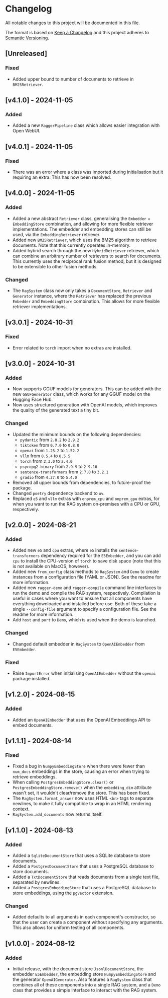 # Changelog

All notable changes to this project will be documented in this file.

The format is based on [Keep a Changelog](http://keepachangelog.com/en/1.0.0/)
and this project adheres to [Semantic Versioning](http://semver.org/spec/v2.0.0.html).


## [Unreleased]
### Fixed
- Added upper bound to number of documents to retrieve in `BM25Retriever`.


## [v4.1.0] - 2024-11-05
### Added
- Added a new `RaggerPipeline` class which allows easier integration with Open WebUI.


## [v4.0.1] - 2024-11-05
### Fixed
- There was an error where a class was imported during initialisation but it requiring
  an extra. This has now been resolved.


## [v4.0.0] - 2024-11-05
### Added
- Added a new abstract `Retriever` class, generalising the `Embedder` + `EmbeddingStore`
  combination, and allowing for more flexible retriever implementations. The embedder
  and embedding stores can still be used, via the `EmbeddingRetriever` retriever.
- Added new `BM25Retriever`, which uses the BM25 algorithm to retrieve documents. Note
  that this currently operates in-memory.
- Added hybrid search through the new `HybridRetriever` retriever, which can combine an
  arbitrary number of retrievers to search for documents. This currently uses the
  reciprocal rank fusion method, but it is designed to be extensible to other fusion
  methods.

### Changed
- The `RagSystem` class now only takes a `DocumentStore`, `Retriever` and `Generator`
  instance, where the `Retriever` has replaced the previous `Embedder` and
  `EmbeddingStore` combination. This allows for more flexible retriever implementations.


## [v3.0.1] - 2024-10-31
### Fixed
- Error related to `torch` import when no extras are installed.


## [v3.0.0] - 2024-10-31
### Added
- Now supports GGUF models for generators. This can be added with the new
  `GGUFGenerator` class, which works for any GGUF model on the Hugging Face Hub.
- Now uses structured generation with OpenAI models, which improves the quality of the
  generated text a tiny bit.

### Changed
- Updated the minimum bounds on the following dependencies:
	- `pydantic` from `2.8.2` to `2.9.2`
	- `tiktoken` from `0.7.0` to `0.8.0`
	- `openai` from `1.23.2` to `1.52.2`
	- `vllm` from `0.5.4` to `0.5.5`
	- `torch` from `2.3.0` to `2.4.0`
	- `psycopg2-binary` from `2.9.9` to `2.9.10`
	- `sentence-transformers` from `2.7.0` to `3.2.1`
	- `gradio` from `4.27.0` to `5.4.0`
- Removed all upper bounds from dependencies, to future-proof the package.
- Changed `poetry` dependency backend to `uv`.
- Replaced `e5` and `vllm` extras with `onprem_cpu` and `onprem_gpu` extras, for when
  you want to run the RAG system on-premises with a CPU or GPU, respectively.


## [v2.0.0] - 2024-08-21
### Added
- Added new `e5` and `cpu` extras, where `e5` installs the `sentence-transformers`
  dependency required for the `E5Embedder`, and you can add `cpu` to install the
  CPU-version of `torch` to save disk space (note that this is not available on MacOS,
  however).
- Added new `from_config` class methods to `RagSystem` and `Demo` to create instances
  from a configuration file (YAML or JSON). See the readme for more information.
- Added new `ragger-demo` and `ragger-compile` command line interfaces to run the demo
  and compile the RAG system, respectively. Compilation is useful in cases where you
  want to ensure that all components have everything downloaded and installed before
  use. Both of these take a single `--config-file` argument to specify a configuration
  file. See the readme for more information.
- Add `host` and `port` to `Demo`, which is used when the demo is launched.

### Changed
- Changed default embedder in `RagSystem` to `OpenAIEmbedder` from `E5Embedder`.

### Fixed
- Raise `ImportError` when initialising `OpenAIEmbedder` without the `openai` package
  installed.


## [v1.2.0] - 2024-08-15
### Added
- Added an `OpenAIEmbedder` that uses the OpenAI Embeddings API to embed documents.


## [v1.1.1] - 2024-08-14
### Fixed
- Fixed a bug in `NumpyEmbeddingStore` when there were fewer than `num_docs` embeddings
  in the store, causing an error when trying to retrieve embeddings.
- When calling `PostgresEmbeddingStore.clear()` or `PostgresEmbeddingStore.remove()`
  when the `embedding_dim` attribute wasn't set, it wouldn't clear/remove the store.
  This has been fixed.
- The `RagSystem.format_answer` now uses HTML `<br>` tags to separate newlines, to make
  it fully compatible to wrap in an HTML rendering context.
- `RagSystem.add_documents` now returns itself.


## [v1.1.0] - 2024-08-13
### Added
- Added a `SqliteDocumentStore` that uses a SQLite database to store documents.
- Added a `PostgresDocumentStore` that uses a PostgreSQL database to store documents.
- Added a `TxtDocumentStore` that reads documents from a single text file, separated by
  newlines.
- Added a `PostgresEmbeddingStore` that uses a PostgreSQL database to store embeddings,
  using the `pgvector` extension.

### Changed
- Added defaults to all arguments in each component's constructor, so that the
  user can create a component without specifying any arguments. This also allows for
  uniform testing of all components.


## [v1.0.0] - 2024-08-12
### Added
- Initial release, with the document store `JsonlDocumentStore`, the embedder
  `E5Embedder`, the embedding store `NumpyEmbeddingStore` and the generator
  `OpenAIGenerator`. Also features a `RagSystem` class that combines all of these
  components into a single RAG system, and a `Demo` class that provides a simple
  interface to interact with the RAG system.
